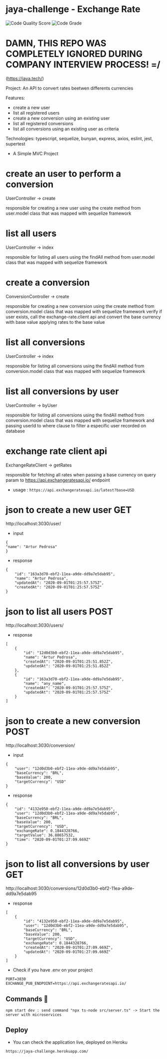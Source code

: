 # jaya-challenge - Exchange Rate
![Code Quality Score](https://www.code-inspector.com/project/13081/score/svg)
![Code Grade](https://www.code-inspector.com/project/13081/status/svg)

# DAMN, THIS REPO WAS COMPLETELY IGNORED DURING COMPANY INTERVIEW PROCESS! =/
(https://jaya.tech/)

Project: An API to convert rates beetwen differents currencies

Features:   
  * create a new user
  * list all registered users
  * create a new conversion using an existing user
  * list all registered conversions 
  * list all conversions using an existing user as criteria

Technologies: typescript, sequelize, bunyan, express, axios, eslint, jest, supertest

* A Simple MVC Project

# create an user to perform a conversion
UserController -> create

responsible for creating a new user using the create method from user.model class that was mapped with sequelize framework 

# list all users
UserController -> index

responsible for listing all users using the findAll method from user.model class that was mapped with sequelize framework

# create a conversion
ConversionController -> create

responsible for creating a new conversion using the create method from 
conversion.model class that was mapped with sequelize framework
verify if user exists, call the exchange-rate.client api and convert the base currency with base value applying rates to the base value 

# list all conversions
UserController -> index

responsible for listing all conversions using the findAll method from conversion.model class that was mapped with sequelize framework

# list all conversions by user
UserController -> byUser

responsible for listing all conversions using the findAll method from 
conversion.model class that was mapped with sequelize framework
and passing userId to where clause to filter a especific user recorded on database

# exchange rate client api
ExchangeRateClient -> getRates

responsible for fetching all rates when passing a base currency on query param to 
https://api.exchangeratesapi.io/ endpoint

* usage : 
```https://api.exchangeratesapi.io/latest?base=USD```


# json to create a new user GET

http://localhost:3030/user/

* input

```
{
"name": "Artur Pedrosa"
}
```
* response

```
{
    "id": "163a3d70-ebf2-11ea-a9de-dd9a7e5dab95",
    "name": "Artur Pedrosa",
    "updatedAt": "2020-09-01T01:25:57.575Z",
    "createdAt": "2020-09-01T01:25:57.575Z"
}
```

# json to list all users POST

http://localhost:3030/users/

* response

```
[
    {
        "id": "12d0d3b0-ebf2-11ea-a9de-dd9a7e5dab95",
        "name": "Artur Pedrosa",
        "createdAt": "2020-09-01T01:25:51.852Z",
        "updatedAt": "2020-09-01T01:25:51.852Z"
    },
    {
        "id": "163a3d70-ebf2-11ea-a9de-dd9a7e5dab95",
        "name": "any_name",
        "createdAt": "2020-09-01T01:25:57.575Z",
        "updatedAt": "2020-09-01T01:25:57.575Z"
    }
]
```

# json to create a new conversion POST

http://localhost:3030/conversion/

* input

```
{
	"user": "12d0d3b0-ebf2-11ea-a9de-dd9a7e5dab95",
	"baseCurrency": "BRL",
	"baseValue": 200,
	"targetCurrency": "USD"
}
```
* response

```
{
    "id": "4132e950-ebf2-11ea-a9de-dd9a7e5dab95",
    "user": "12d0d3b0-ebf2-11ea-a9de-dd9a7e5dab95",
    "baseCurrency": "BRL",
    "baseValue": 200,
    "targetCurrency": "USD",
    "exchangeRate": 0.1844328766,
    "targetValue": 36.88657532,
    "time": "2020-09-01T01:27:09.669Z"
}
```

# json to list all conversions by user GET

http://localhost:3030/conversions/12d0d3b0-ebf2-11ea-a9de-dd9a7e5dab95

* response

```
[
    {
        "id": "4132e950-ebf2-11ea-a9de-dd9a7e5dab95",
        "user": "12d0d3b0-ebf2-11ea-a9de-dd9a7e5dab95",
        "baseCurrency": "BRL",
        "baseValue": 200,
        "targetCurrency": "USD",
        "exchangeRate": 0.1844328766,
        "createdAt": "2020-09-01T01:27:09.669Z",
        "updatedAt": "2020-09-01T01:27:09.669Z"
    }
]
```


* Check if you have .env on your project

```
PORT=3030
EXCHANGE_PUB_ENDPOINT=https://api.exchangeratesapi.io/
```

## Commands 🚀

```npm start dev : send command "npx ts-node src/server.ts" -> Start the server with microservices```

## Deploy

* You can check the application live, deployed on Heroku

```https://jaya-challenge.herokuapp.com/```
